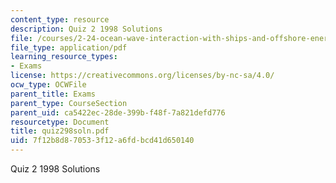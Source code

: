 ```yaml
---
content_type: resource
description: Quiz 2 1998 Solutions
file: /courses/2-24-ocean-wave-interaction-with-ships-and-offshore-energy-systems-13-022-spring-2002/7f12b8d870533f12a6fdbcd41d650140_quiz298soln.pdf
file_type: application/pdf
learning_resource_types:
- Exams
license: https://creativecommons.org/licenses/by-nc-sa/4.0/
ocw_type: OCWFile
parent_title: Exams
parent_type: CourseSection
parent_uid: ca5422ec-28de-399b-f48f-7a821defd776
resourcetype: Document
title: quiz298soln.pdf
uid: 7f12b8d8-7053-3f12-a6fd-bcd41d650140
---
```

Quiz 2 1998 Solutions